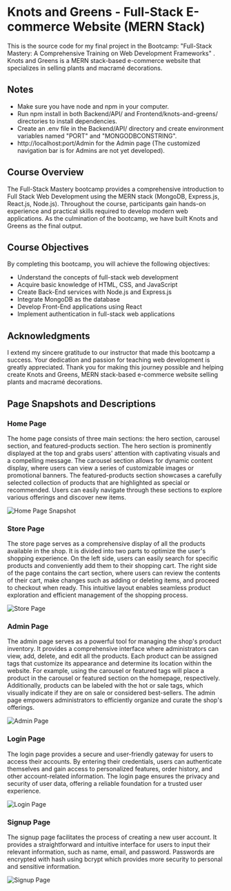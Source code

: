 # Knots and Greens - Full-Stack E-commerce Website (MERN Stack)

This is the source code for my final project in the Bootcamp: "Full-Stack Mastery: A Comprehensive Training on Web Development Frameworks" . Knots and Greens is a MERN stack-based e-commerce website that specializes in selling plants and macramé decorations.

## Notes
- Make sure you have node and npm in your computer.
- Run npm install in both Backend/API/ and Frontend/knots-and-greens/ directories to install dependencies.
- Create an .env file in the Backend/API/ directory and create environment variables named "PORT" and "MONGODBCONSTRING".
- http://localhost:port/Admin for the Admin page (The customized navigation bar is for Admins are not yet developed).
  
## Course Overview
The Full-Stack Mastery bootcamp provides a comprehensive introduction to Full Stack Web Development using the MERN stack (MongoDB, Express.js, React.js, Node.js). Throughout the course, participants gain hands-on experience and practical skills required to develop modern web applications. As the culmination of the bootcamp, we have built Knots and Greens as the final output.

## Course Objectives
By completing this bootcamp, you will achieve the following objectives:

- Understand the concepts of full-stack web development
- Acquire basic knowledge of HTML, CSS, and JavaScript
- Create Back-End services with Node.js and Express.js
- Integrate MongoDB as the database
- Develop Front-End applications using React
- Implement authentication in full-stack web applications

## Acknowledgments
I extend my sincere gratitude to our instructor that made this bootcamp a success. Your dedication and passion for teaching web development is greatly appreciated. Thank you for making this journey possible and helping create Knots and Greens, MERN stack-based e-commerce website selling plants and macramé decorations.

## Page Snapshots and Descriptions

### Home Page
The home page consists of three main sections: the hero section, carousel section, and featured-products section. The hero section is prominently displayed at the top and grabs users' attention with captivating visuals and a compelling message. The carousel section allows for dynamic content display, where users can view a series of customizable images or promotional banners. The featured-products section showcases a carefully selected collection of products that are highlighted as special or recommended. Users can easily navigate through these sections to explore various offerings and discover new items.

![Home Page Snapshot](https://github.com/AkunoCode/Knots-and-Greens/assets/109233177/ebfd70c9-d6e5-4961-80dc-d4f8895614cc)

### Store Page
The store page serves as a comprehensive display of all the products available in the shop. It is divided into two parts to optimize the user's shopping experience. On the left side, users can easily search for specific products and conveniently add them to their shopping cart. The right side of the page contains the cart section, where users can review the contents of their cart, make changes such as adding or deleting items, and proceed to checkout when ready. This intuitive layout enables seamless product exploration and efficient management of the shopping process.

![Store Page](https://github.com/AkunoCode/Knots-and-Greens/assets/109233177/27b4d4f1-cd93-4e24-ae05-d08908e8e0d0)

### Admin Page
The admin page serves as a powerful tool for managing the shop's product inventory. It provides a comprehensive interface where administrators can view, add, delete, and edit all the products. Each product can be assigned tags that customize its appearance and determine its location within the website. For example, using the carousel or featured tags will place a product in the carousel or featured section on the homepage, respectively. Additionally, products can be labeled with the hot or sale tags, which visually indicate if they are on sale or considered best-sellers. The admin page empowers administrators to efficiently organize and curate the shop's offerings.

![Admin Page](https://github.com/AkunoCode/Knots-and-Greens/assets/109233177/e47d5838-b19a-491b-8985-c8e53ab73495)

### Login Page
The login page provides a secure and user-friendly gateway for users to access their accounts. By entering their credentials, users can authenticate themselves and gain access to personalized features, order history, and other account-related information. The login page ensures the privacy and security of user data, offering a reliable foundation for a trusted user experience.

![Login Page](https://github.com/AkunoCode/Knots-and-Greens/assets/109233177/a8a6f1d1-35e7-44ac-bf9e-186c48a66bcd)

### Signup Page
The signup page facilitates the process of creating a new user account. It provides a straightforward and intuitive interface for users to input their relevant information, such as name, email, and password. Passwords are encrypted with hash using bcrypt which provides more security to personal and sensitive information.

![Signup Page](https://github.com/AkunoCode/Knots-and-Greens/assets/109233177/d05d565e-0979-47ad-90b5-c09b5ac1f0d8)




